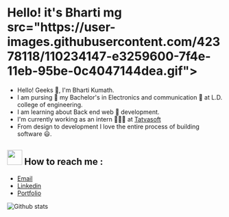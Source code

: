 <p align ="center"><h1>Hello! it's Bharti <i">mg src="https://user-images.githubusercontent.com/42378118/110234147-e3259600-7f4e-11eb-95be-0c4047144dea.gif"></h1>



- Hello! Geeks 👻, I'm Bharti Kumath. 
- I am pursing  🚀 my Bachelor's in Electronics and communication 🤖 at L.D. college of engineering. 
- I am learning about Back end web 🎯 development. 
- I'm currently working as an intern 👨🏽‍💻 at <a href="https://www.tatvasoft.com/">Tatvasoft</a> 
- From design to development I love the entire process of building software 😃. </p>
 
 
 
<h2><img src = "https://camo.githubusercontent.com/9ed64b042a76b8a97016e877cbaee0d6df224a148034afef658d841cf0cd1791/68747470733a2f2f63756c746f667468657061727479706172726f742e636f6d2f706172726f74732f68642f6c6170746f705f706172726f742e676966" height="35" width ="35"> How to reach me :</h2>

- <a href="bhartikumath017@gmail.com">Email</a>
- <a href ="https://www.linkedin.com/in/bharti-kumath-a51409203/"> Linkedin</a>
- <a href="https://bharti-kumath.github.io/Portfolio/portfolio%20site/port.html">Portfolio</a> </p>

![Github stats](https://github-readme-stats.vercel.app/api?username=Bharti-kumath&theme=radical)
